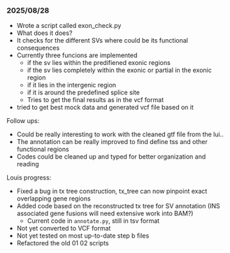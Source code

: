 ### 2025/08/28

- Wrote a script called exon_check.py
- What does it does?
- It checks for the different SVs where could be its functional consequences
- Currently three funcions are implemented
	- if the sv lies within the predifiened exonic regions
	- if the sv lies completely within the exonic or partial in the exonic region
	- if it lies in the intergenic region 
	- if it is around the predefined splice site
	- Tries to get the final results as in the vcf format
- tried to get best mock data and generated vcf file based on it

Follow ups:
- Could be really interesting to work with the cleaned gtf file from the lui..
- The annotation can be really improved to find define tss and other functional regions
- Codes could be cleaned up and typed for better organization and reading

Louis progress: 
- Fixed a bug in tx tree construction, tx_tree can now pinpoint exact overlapping gene regions
- Added code based on the reconstructed tx tree for SV annotation (INS associated gene fusions will need extensive work into BAM?)
	- Current code in `annotate.py`, still in tsv format
- Not yet converted to VCF format
- Not yet tested on most up-to-date step b files
- Refactored the old 01 02 scripts 